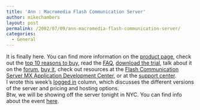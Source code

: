 ```yaml
---
title: 'Ann : Macromedia Flash Communication Server'
author: mikechambers
layout: post
permalink: /2002/07/09/ann-macromedia-flash-communication-server/
categories:
  - General
---
```



It is finally here. You can find more information on the [product page][1], check out the [top 10 reasons to buy][2], read the [FAQ][3], [download the trial][4], talk about it on the [forum][5], [buy it][6], check out resources at the [Flash Communication Server MX Application Development Center][7], or at the [support center][8].  
I wrote this week&#8217;s [logged in][9] column, which discusses the different versions of the server and pricing and hosting options.  
Btw, we will be showing off the server tonight in NYC. You can find info about the event [here][10].

 [1]: http://www.macromedia.com/software/flashcom/
 [2]: http://www.macromedia.com/software/flashcom/productinfo/top_ten/
 [3]: http://www.macromedia.com/software/flashcom/productinfo/faq/
 [4]: http://www.macromedia.com/software/flashcom/download/
 [5]: http://webforums.macromedia.com/flash/categories.cfm?catid=266
 [6]: http://dynamic.macromedia.com/bin/MM/store/US/product.jsp?category=%2FSoftware%2FServer%2FStandAlones%2FFlashCommPer&type=FULL
 [7]: http://radio.weblogs.com/0106797/2002/07/09.html#a167
 [8]: http://www.macromedia.com/support/flashcom/
 [9]: http://www.macromedia.com/desdev/logged_in/
 [10]: http://www.macromedia.com/v1/company/events/special/mmspecial.cfm